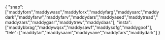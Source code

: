{
  "snap":  ["maddyforn","maddywasx","maddyforx","maddyfarg","maddysarc","maddydark","maddyfarw","maddyfarv","maddydars","maddyased","maddytread","maddyzars","maddygasr","maddytrew","maddydaas"],
  "insta": ["maddybbrag","maddywqsx","maddysawf","maddysdfg","maddygoof"],
  "tele":  ["maddytar","maddysaam","maddyvane","maddyfars","maddydark"]
}
